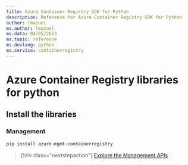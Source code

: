 ```yaml
---
title: Azure Container Registry SDK for Python
description: Reference for Azure Container Registry SDK for Python
author: lmazuel
ms.author: lmazuel
ms.data: 04/05/2023
ms.topic: reference
ms.devlang: python
ms.service: containerregistry
---
```

# Azure Container Registry libraries for python

## Install the libraries


### Management

```bash
pip install azure-mgmt-containerregistry
```
> [!div class="nextstepaction"]
> [Explore the Management APIs](/python/api/overview/azure/containerregistry/management)